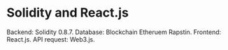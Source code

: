 # Solidity and React.js
Backend: Solidity 0.8.7. 
Database: Blockchain Etheruem Rapstin. 
Frontend: React.js. 
API request: Web3.js. 
